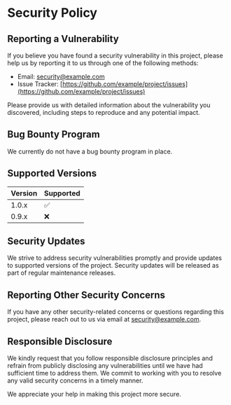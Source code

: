 # Security Policy

## Reporting a Vulnerability

If you believe you have found a security vulnerability in this project, please help us by reporting it to us through one of the following methods:

- Email: [security@example.com](mailto:security@example.com)
- Issue Tracker: [https://github.com/example/project/issues](https://github.com/example/project/issues)

Please provide us with detailed information about the vulnerability you discovered, including steps to reproduce and any potential impact.

## Bug Bounty Program

We currently do not have a bug bounty program in place.

## Supported Versions

| Version | Supported          |
| ------- | ------------------ |
| 1.0.x   | :white_check_mark: |
| 0.9.x   | :x:                |

## Security Updates

We strive to address security vulnerabilities promptly and provide updates to supported versions of the project. Security updates will be released as part of regular maintenance releases.

## Reporting Other Security Concerns

If you have any other security-related concerns or questions regarding this project, please reach out to us via email at [security@example.com](mailto:security@example.com).

## Responsible Disclosure

We kindly request that you follow responsible disclosure principles and refrain from publicly disclosing any vulnerabilities until we have had sufficient time to address them. We commit to working with you to resolve any valid security concerns in a timely manner.

We appreciate your help in making this project more secure.
